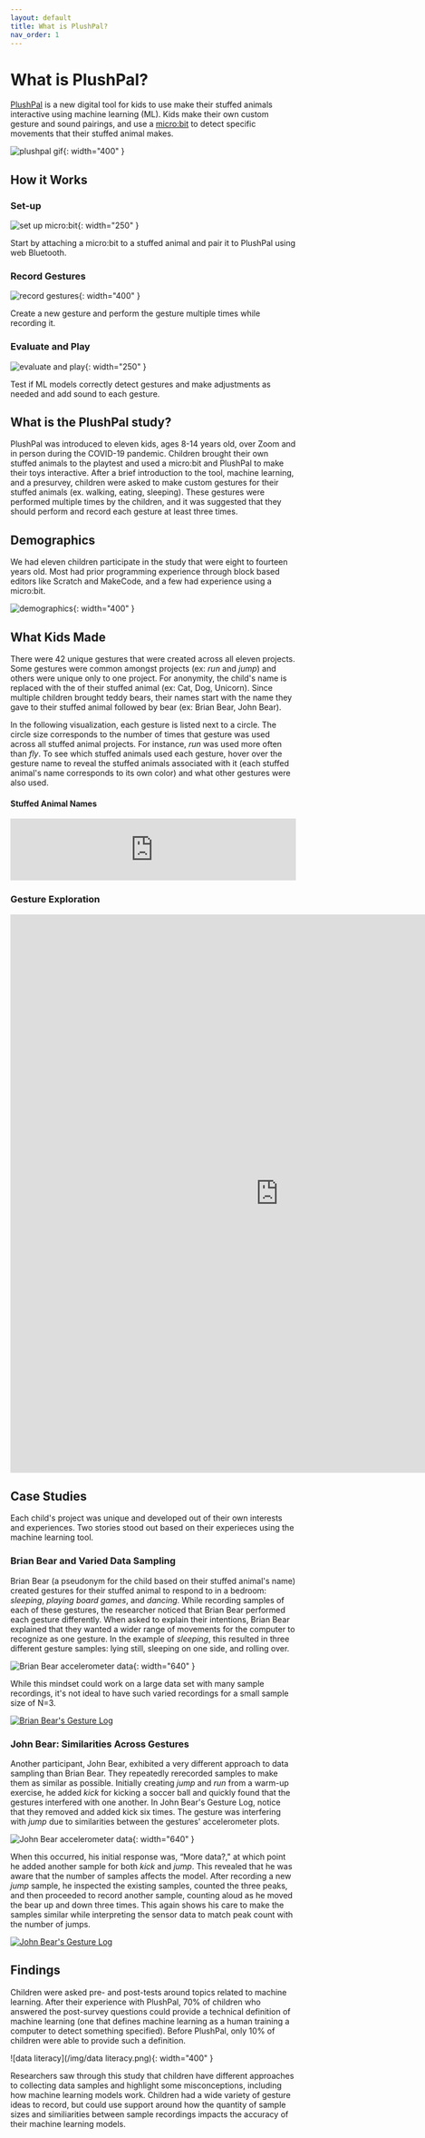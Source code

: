 ```yaml
---
layout: default
title: What is PlushPal?
nav_order: 1
---
```


# What is PlushPal?
[PlushPal](https://ttseng.github.io/plushie/) is a new digital tool for kids to use make their stuffed animals interactive using machine learning (ML). Kids make their own custom gesture and sound pairings, and use a [micro:bit](https://microbit.org) to detect specific movements that their stuffed animal makes. 

![plushpal gif](/img/plushpal-demo.gif){: width="400" }

## How it Works
### Set-up

![set up micro:bit](/img/set-up.png){: width="250" }

Start by attaching a micro:bit to a stuffed animal and pair it to PlushPal using web Bluetooth.

### Record Gestures

![record gestures](/img/record-gestures.png){: width="400" }

Create a new gesture and perform the gesture multiple times while recording it.

### Evaluate and Play

![evaluate and play](/img/evaluate.png){: width="250" }

Test if ML models correctly detect gestures and make adjustments as needed and add sound to each gesture.

## What is the PlushPal study?
PlushPal was introduced to eleven kids, ages 8-14 years old, over Zoom and in person during the COVID-19 pandemic. Children brought their own stuffed animals to the playtest and used a micro:bit and PlushPal to make their toys interactive. After a brief introduction to the tool, machine learning, and a presurvey, children were asked to make custom gestures for their stuffed animals (ex. walking, eating, sleeping). These gestures were performed multiple times by the children, and it was suggested that they should perform and record each gesture at least three times. 

## Demographics
We had eleven children participate in the study that were eight to fourteen years old. Most had prior programming experience through block based editors like Scratch and MakeCode, and a few had experience using a micro:bit.

![demographics](/img/demographics.png){: width="400" }

## What Kids Made

There were 42 unique gestures that were created across all eleven projects. Some gestures were common amongst projects (ex: _run_ and _jump_) and others were unique only to one project. For anonymity, the child's name is replaced with the of their stuffed animal (ex: Cat, Dog, Unicorn). Since multiple children brought teddy bears, their names start with the name they gave to their stuffed animal followed by bear (ex: Brian Bear, John Bear).

In the following visualization, each gesture is listed next to a circle. The circle size corresponds to the number of times that gesture was used across all stuffed animal projects. For instance, _run_ was used more often than _fly_. To see which stuffed animals used each gesture, hover over the gesture name to reveal the stuffed animals associated with it (each stuffed animal's name corresponds to its own color) and what other gestures were also used.

#### Stuffed Animal Names
<html>
<iframe width="100%" height="109" frameborder="0"
  src="https://observablehq.com/embed/@deannagelosi/plushpal-gesture-visualization?cells=swatch"></iframe>
</html>

### Gesture Exploration

<html>
  <iframe width="945px" height="984px" frameborder="0" src="https://observablehq.com/embed/@deannagelosi/plushpal-gesture-visualization?cells=NodesAndLabels"></iframe>
</html>

## Case Studies

Each child's project was unique and developed out of their own interests and experiences. Two stories stood out based on their experieces using the machine learning tool.

### Brian Bear and Varied Data Sampling

Brian Bear (a pseudonym for the child based on their stuffed animal's name) created gestures for their stuffed animal to respond to in a bedroom: _sleeping_, _playing board games_, and _dancing_. While recording samples of each of these gestures, the researcher noticed that Brian Bear performed each gesture differently. When asked to explain their intentions, Brian Bear explained that they wanted a wider range of movements for the computer to recognize as one gesture. In the example of _sleeping_, this resulted in three different gesture samples: lying still, sleeping on one side, and rolling over.

![Brian Bear accelerometer data](/img/sleep-gestures.png){: width="640" }

While this mindset could work on a large data set with many sample recordings, it's not ideal to have such varied recordings for a small sample size of N=3.

<div class='tableauPlaceholder' id='viz1619886289792' style='position: relative'>
  <noscript>
    <a href='#'>
      <img alt='Brian Bear&#39;s Gesture Log ' src='https:&#47;&#47;public.tableau.com&#47;static&#47;images&#47;Br&#47;BrianBear&#47;BrianBear&#47;1_rss.png' style='border: none' />
    </a>
  </noscript>
  <object class='tableauViz'  style='display:none;'><param name='host_url' value='https%3A%2F%2Fpublic.tableau.com%2F' /> 
    <param name='embed_code_version' value='3' /> 
    <param name='site_root' value='' />
    <param name='name' value='BrianBear&#47;BrianBear' />
    <param name='tabs' value='no' />
    <param name='toolbar' value='yes' />
    <param name='static_image' value='https:&#47;&#47;public.tableau.com&#47;static&#47;images&#47;Br&#47;BrianBear&#47;BrianBear&#47;1.png' /> 
    <param name='animate_transition' value='yes' />
    <param name='display_static_image' value='yes' />
    <param name='display_spinner' value='yes' />
    <param name='display_overlay' value='yes' />
    <param name='display_count' value='yes' />
    <param name='language' value='en' />
  </object>
</div>   

<script type='text/javascript'>
  var divElement = document.getElementById('viz1619886289792');
  var vizElement = divElement.getElementsByTagName('object')[0];
  vizElement.style.width='100%';
  vizElement.style.height=(divElement.offsetWidth*0.75)+'px';
  var scriptElement = document.createElement('script');
  scriptElement.src = 'https://public.tableau.com/javascripts/api/viz_v1.js';
  vizElement.parentNode.insertBefore(scriptElement, vizElement);
</script>

### John Bear: Similarities Across Gestures 

Another participant, John Bear, exhibited a very different approach to data sampling than Brian Bear. They repeatedly rerecorded samples to make them as similar as possible. Initially creating _jump_ and _run_ from a warm-up exercise, he added _kick_ for kicking a soccer ball and quickly found that the gestures interfered with one another. In John Bear's Gesture Log, notice that they removed and added kick six times. The gesture was interfering with _jump_ due to similarities between the gestures' accelerometer plots.

![John Bear accelerometer data](/img/john-bear-accel-1.png){: width="640" }

When this occurred, his initial response was, “More data?," at which point he added another sample for both _kick_ and _jump_. This revealed that he was aware that the number of samples affects the model. After recording a new _jump_ sample, he inspected the existing samples, counted the three peaks, and then proceeded to record another sample, counting aloud as he moved the bear up and down three times. This again shows his care to make the samples similar while interpreting the sensor data to match peak count with the number of jumps.

<div class='tableauPlaceholder' id='viz1619917080298' style='position: relative'>
  <noscript>
    <a href='#'>
    <img alt='John Bear&#39;s Gesture Log ' src='https:&#47;&#47;public.tableau.com&#47;static&#47;images&#47;Jo&#47;JohnBear&#47;JohnBear&#47;1_rss.png' style='border: none' />
    </a>
  </noscript>
  <object class='tableauViz'  style='display:none;'>
    <param name='host_url' value='https%3A%2F%2Fpublic.tableau.com%2F' /> 
    <param name='embed_code_version' value='3' /> 
    <param name='site_root' value='' />
    <param name='name' value='JohnBear&#47;JohnBear' />
    <param name='tabs' value='no' /><param name='toolbar' value='yes' />
    <param name='static_image' value='https:&#47;&#47;public.tableau.com&#47;static&#47;images&#47;Jo&#47;JohnBear&#47;JohnBear&#47;1.png' /> 
    <param name='animate_transition' value='yes' />
    <param name='display_static_image' value='yes' />
    <param name='display_spinner' value='yes' />
    <param name='display_overlay' value='yes' />
    <param name='display_count' value='yes' />
    <param name='language' value='en' />
  </object>
</div>

<script type='text/javascript'>                    
  var divElement = document.getElementById('viz1619917080298');                    
  var vizElement = divElement.getElementsByTagName('object')[0];                    
  vizElement.style.width='100%';
  vizElement.style.height=(divElement.offsetWidth*0.75)+'px';                    
  var scriptElement = document.createElement('script');                    
  scriptElement.src = 'https://public.tableau.com/javascripts/api/viz_v1.js';                    
  vizElement.parentNode.insertBefore(scriptElement, vizElement);                
</script>

## Findings

Children were asked pre- and post-tests around topics related to machine learning. After their experience with PlushPal, 70% of children who answered the post-survey questions could provide a technical definition of machine learning (one that defines machine learning as a human training a computer to detect something specified). Before PlushPal, only 10% of children were able to provide such a definition. 

![data literacy](/img/data literacy.png){: width="400" }

Researchers saw through this study that children have different approaches to collecting data samples and highlight some misconceptions, including how machine learning models work. Children had a wide variety of gesture ideas to record, but could use support around how the quantity of sample sizes and similiarities between sample recordings impacts the accuracy of their machine learning models. 

